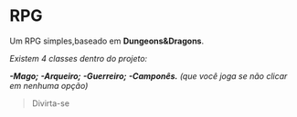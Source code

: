 # RPG

Um RPG simples,baseado em **Dungeons&Dragons**.

*Existem 4 classes dentro do projeto:*

**_-Mago;_**
**_-Arqueiro;_**
**_-Guerreiro;_**
**_-Camponês._** _(que você joga se não clicar em nenhuma opção)_

> Divirta-se
